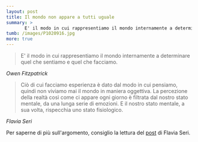 ```yaml
---
layout: post
title: Il mondo non appare a tutti uguale
summary: >
       E' il modo in cui rappresentiamo il mondo internamente a determinare quel che sentiamo e quel che facciamo.
tumb: /images/P1020916.jpg
more: true
---
```

<blockquote cite="Owen Fitzpatrick">
<p>E' il modo in cui rappresentiamo il mondo internamente a determinare quel che sentiamo e quel che facciamo.</p>
</blockquote>
<cite>Owen Fitzpatrick</cite>

<blockquote cite="Flavia Seri">
<p>Ciò di cui facciamo esperienza è dato dal modo in cui pensiamo, quindi non viviamo mai il mondo in maniera oggettiva. La percezione della realtà così come ci appare ogni giorno è filtrata dal nostro stato mentale, da una lunga serie di emozioni. E il nostro stato mentale, a sua volta, rispecchia uno stato fisiologico.</p>
</blockquote>
<cite>Flavia Seri</cite>

Per saperne di più sull'argomento, consiglio la lettura del
[post](http://flaviaseri.typepad.com/blog/2011/02/il-bodymind-la-biochimica-del-tutto.html) di Flavia Seri.
